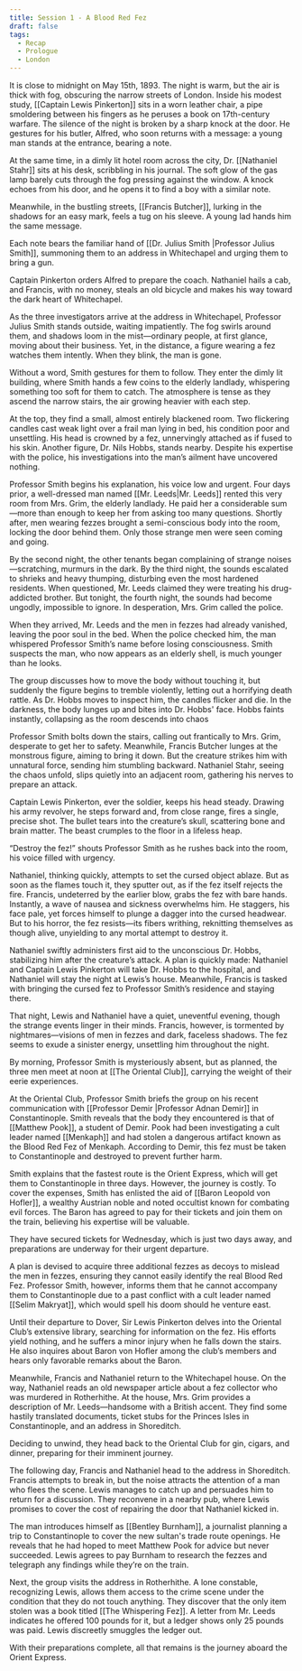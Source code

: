 ```yaml
---
title: Session 1 - A Blood Red Fez
draft: false
tags:
  - Recap
  - Prologue
  - London
---
```

It is close to midnight on May 15th, 1893. The night is warm, but the air is thick with fog, obscuring the narrow streets of London. Inside his modest study, [[Captain Lewis Pinkerton]] sits in a worn leather chair, a pipe smoldering between his fingers as he peruses a book on 17th-century warfare. The silence of the night is broken by a sharp knock at the door. He gestures for his butler, Alfred, who soon returns with a message: a young man stands at the entrance, bearing a note.  
  
At the same time, in a dimly lit hotel room across the city, Dr. [[Nathaniel Stahr]] sits at his desk, scribbling in his journal. The soft glow of the gas lamp barely cuts through the fog pressing against the window. A knock echoes from his door, and he opens it to find a boy with a similar note.  
  
Meanwhile, in the bustling streets, [[Francis Butcher]], lurking in the shadows for an easy mark, feels a tug on his sleeve. A young lad hands him the same message.  
  
Each note bears the familiar hand of [[Dr. Julius Smith |Professor Julius Smith]], summoning them to an address in Whitechapel and urging them to bring a gun.  
  
Captain Pinkerton orders Alfred to prepare the coach. Nathaniel hails a cab, and Francis, with no money, steals an old bicycle and makes his way toward the dark heart of Whitechapel.  
  
As the three investigators arrive at the address in Whitechapel, Professor Julius Smith stands outside, waiting impatiently. The fog swirls around them, and shadows loom in the mist—ordinary people, at first glance, moving about their business. Yet, in the distance, a figure wearing a fez watches them intently. When they blink, the man is gone.  
  
Without a word, Smith gestures for them to follow. They enter the dimly lit building, where Smith hands a few coins to the elderly landlady, whispering something too soft for them to catch. The atmosphere is tense as they ascend the narrow stairs, the air growing heavier with each step.  
  
At the top, they find a small, almost entirely blackened room. Two flickering candles cast weak light over a frail man lying in bed, his condition poor and unsettling. His head is crowned by a fez, unnervingly attached as if fused to his skin. Another figure, Dr. Nils Hobbs, stands nearby. Despite his expertise with the police, his investigations into the man’s ailment have uncovered nothing.  
  
Professor Smith begins his explanation, his voice low and urgent. Four days prior, a well-dressed man named [[Mr. Leeds|Mr. Leeds]] rented this very room from Mrs. Grim, the elderly landlady. He paid her a considerable sum—more than enough to keep her from asking too many questions. Shortly after, men wearing fezzes brought a semi-conscious body into the room, locking the door behind them. Only those strange men were seen coming and going.  
  
By the second night, the other tenants began complaining of strange noises—scratching, murmurs in the dark. By the third night, the sounds escalated to shrieks and heavy thumping, disturbing even the most hardened residents. When questioned, Mr. Leeds claimed they were treating his drug-addicted brother. But tonight, the fourth night, the sounds had become ungodly, impossible to ignore. In desperation, Mrs. Grim called the police.  
  
When they arrived, Mr. Leeds and the men in fezzes had already vanished, leaving the poor soul in the bed. When the police checked him, the man whispered Professor Smith’s name before losing consciousness. Smith suspects the man, who now appears as an elderly shell, is much younger than he looks.  
  
The group discusses how to move the body without touching it, but suddenly the figure begins to tremble violently, letting out a horrifying death rattle. As Dr. Hobbs moves to inspect him, the candles flicker and die. In the darkness, the body lunges up and bites into Dr. Hobbs' face. Hobbs faints instantly, collapsing as the room descends into chaos  
  
Professor Smith bolts down the stairs, calling out frantically to Mrs. Grim, desperate to get her to safety. Meanwhile, Francis Butcher lunges at the monstrous figure, aiming to bring it down. But the creature strikes him with unnatural force, sending him stumbling backward. Nathaniel Stahr, seeing the chaos unfold, slips quietly into an adjacent room, gathering his nerves to prepare an attack.  
  
Captain Lewis Pinkerton, ever the soldier, keeps his head steady. Drawing his army revolver, he steps forward and, from close range, fires a single, precise shot. The bullet tears into the creature’s skull, scattering bone and brain matter. The beast crumples to the floor in a lifeless heap.  
  
“Destroy the fez!” shouts Professor Smith as he rushes back into the room, his voice filled with urgency.  
  
Nathaniel, thinking quickly, attempts to set the cursed object ablaze. But as soon as the flames touch it, they sputter out, as if the fez itself rejects the fire. Francis, undeterred by the earlier blow, grabs the fez with bare hands. Instantly, a wave of nausea and sickness overwhelms him. He staggers, his face pale, yet forces himself to plunge a dagger into the cursed headwear. But to his horror, the fez resists—its fibers writhing, reknitting themselves as though alive, unyielding to any mortal attempt to destroy it.  
  
Nathaniel swiftly administers first aid to the unconscious Dr. Hobbs, stabilizing him after the creature’s attack. A plan is quickly made: Nathaniel and Captain Lewis Pinkerton will take Dr. Hobbs to the hospital, and Nathaniel will stay the night at Lewis’s house. Meanwhile, Francis is tasked with bringing the cursed fez to Professor Smith’s residence and staying there.  
  
That night, Lewis and Nathaniel have a quiet, uneventful evening, though the strange events linger in their minds. Francis, however, is tormented by nightmares—visions of men in fezzes and dark, faceless shadows. The fez seems to exude a sinister energy, unsettling him throughout the night.  
  
By morning, Professor Smith is mysteriously absent, but as planned, the three men meet at noon at [[The Oriental Club]], carrying the weight of their eerie experiences.  
  
At the Oriental Club, Professor Smith briefs the group on his recent communication with [[Professor Demir |Professor Adnan Demir]] in Constantinople. Smith reveals that the body they encountered is that of [[Matthew Pook]], a student of Demir. Pook had been investigating a cult leader named [[Menkaph]] and had stolen a dangerous artifact known as the Blood Red Fez of Menkaph. According to Demir, this fez must be taken to Constantinople and destroyed to prevent further harm.  
  
Smith explains that the fastest route is the Orient Express, which will get them to Constantinople in three days. However, the journey is costly. To cover the expenses, Smith has enlisted the aid of [[Baron Leopold von Hofler]], a wealthy Austrian noble and noted occultist known for combating evil forces. The Baron has agreed to pay for their tickets and join them on the train, believing his expertise will be valuable.  
  
They have secured tickets for Wednesday, which is just two days away, and preparations are underway for their urgent departure.  
  
A plan is devised to acquire three additional fezzes as decoys to mislead the men in fezzes, ensuring they cannot easily identify the real Blood Red Fez. Professor Smith, however, informs them that he cannot accompany them to Constantinople due to a past conflict with a cult leader named [[Selim Makryat]], which would spell his doom should he venture east.  
  
Until their departure to Dover, Sir Lewis Pinkerton delves into the Oriental Club’s extensive library, searching for information on the fez. His efforts yield nothing, and he suffers a minor injury when he falls down the stairs. He also inquires about Baron von Hofler among the club’s members and hears only favorable remarks about the Baron.  
  
Meanwhile, Francis and Nathaniel return to the Whitechapel house. On the way, Nathaniel reads an old newspaper article about a fez collector who was murdered in Rotherhithe. At the house, Mrs. Grim provides a description of Mr. Leeds—handsome with a British accent. They find some hastily translated documents, ticket stubs for the Princes Isles in Constantinople, and an address in Shoreditch.  
  
Deciding to unwind, they head back to the Oriental Club for gin, cigars, and dinner, preparing for their imminent journey.  
  
The following day, Francis and Nathaniel head to the address in Shoreditch. Francis attempts to break in, but the noise attracts the attention of a man who flees the scene. Lewis manages to catch up and persuades him to return for a discussion. They reconvene in a nearby pub, where Lewis promises to cover the cost of repairing the door that Nathaniel kicked in.  
  
The man introduces himself as [[Bentley Burnham]], a journalist planning a trip to Constantinople to cover the new sultan's trade route openings. He reveals that he had hoped to meet Matthew Pook for advice but never succeeded. Lewis agrees to pay Burnham to research the fezzes and telegraph any findings while they’re on the train.  
  
Next, the group visits the address in Rotherhithe. A lone constable, recognizing Lewis, allows them access to the crime scene under the condition that they do not touch anything. They discover that the only item stolen was a book titled [[The Whispering Fez]]. A letter from Mr. Leeds indicates he offered 100 pounds for it, but a ledger shows only 25 pounds was paid. Lewis discreetly smuggles the ledger out.  
  
With their preparations complete, all that remains is the journey aboard the Orient Express.